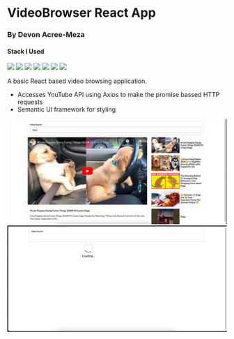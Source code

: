 # VideoBrowser React App
### By Devon Acree-Meza


#### Stack I Used
<code><img height="50" src="https://www.vectorlogo.zone/logos/axios/axios-ar21.svg"></code>
<code><img height="50" src="https://www.vectorlogo.zone/logos/reactjs/reactjs-ar21.svg"></code>
<code><img height="50" src="https://www.vectorlogo.zone/logos/javascript/javascript-horizontal.svg"></code>
<code><img height="50" src="https://www.vectorlogo.zone/logos/nodejs/nodejs-horizontal.svg"></code>
<code><img height="50" src="https://www.vectorlogo.zone/logos/github/github-ar21.svg"></code>
<code><img height="50" src="https://www.vectorlogo.zone/logos/git-scm/git-scm-ar21.svg"></code>
<code><img height="50" src="https://www.vectorlogo.zone/logos/gitkraken/gitkraken-ar21.svg"></code>


A basic React based video browsing application. 

* Accesses YouTube API using Axios to make the promise bassed HTTP requests
* Semantic UI framework for styling

![ScreenShot](https://github.com/DevonAM/VideoBrowser/blob/master/src/assets/Screen%20Shot%202021-02-09%20at%203.48.59%20PM.png)
![ScreenShot](https://github.com/DevonAM/VideoBrowser/blob/master/src/assets/Screen%20Shot%202021-02-09%20at%203.47.48%20PM.png)



